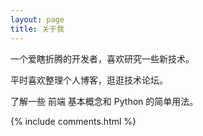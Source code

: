 ```yaml
---
layout: page
title: 关于我 
---
```


一个爱瞎折腾的开发者，喜欢研究一些新技术。
<p>
平时喜欢整理个人博客，逛逛技术论坛。
<p>
了解一些 前端 基本概念和 Python 的简单用法。

<p>


<p> 

<p> 

<p> 


{% include comments.html %}

